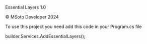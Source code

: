 Essential Layers 1.0

© MSoto Developer 2024

To use this project you need add this code in your Program.cs file

builder.Services.AddEssentialLayers();
